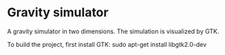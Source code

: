 # Gravity simulator
A gravity simulator in two dimensions. The simulation is visualized by GTK.

To build the project, first install GTK: sudo apt-get install libgtk2.0-dev

